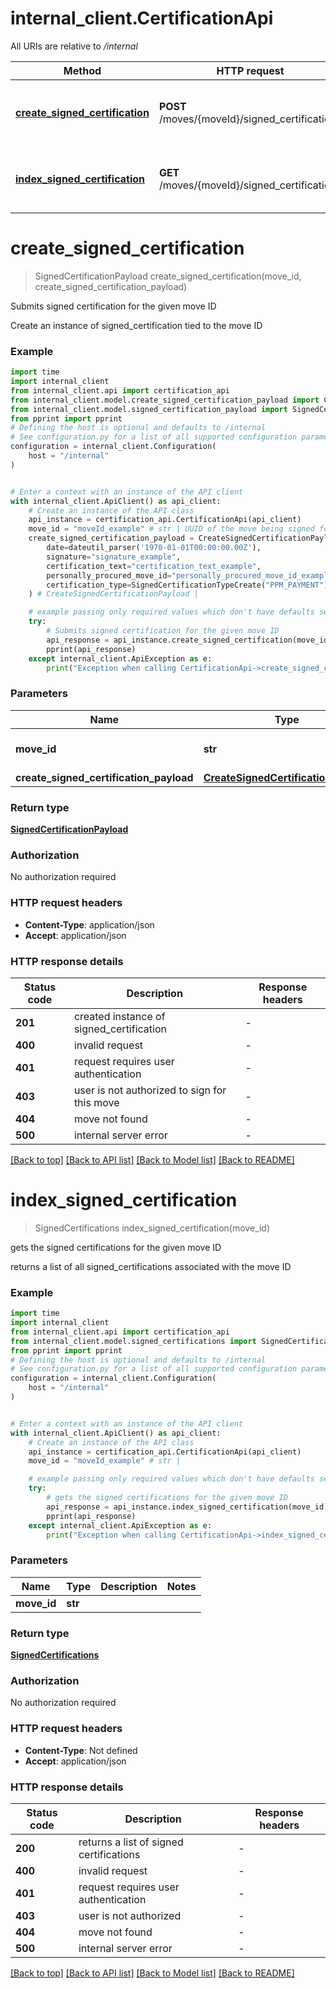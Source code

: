 # internal_client.CertificationApi

All URIs are relative to */internal*

Method | HTTP request | Description
------------- | ------------- | -------------
[**create_signed_certification**](CertificationApi.md#create_signed_certification) | **POST** /moves/{moveId}/signed_certifications | Submits signed certification for the given move ID
[**index_signed_certification**](CertificationApi.md#index_signed_certification) | **GET** /moves/{moveId}/signed_certifications | gets the signed certifications for the given move ID


# **create_signed_certification**
> SignedCertificationPayload create_signed_certification(move_id, create_signed_certification_payload)

Submits signed certification for the given move ID

Create an instance of signed_certification tied to the move ID

### Example


```python
import time
import internal_client
from internal_client.api import certification_api
from internal_client.model.create_signed_certification_payload import CreateSignedCertificationPayload
from internal_client.model.signed_certification_payload import SignedCertificationPayload
from pprint import pprint
# Defining the host is optional and defaults to /internal
# See configuration.py for a list of all supported configuration parameters.
configuration = internal_client.Configuration(
    host = "/internal"
)


# Enter a context with an instance of the API client
with internal_client.ApiClient() as api_client:
    # Create an instance of the API class
    api_instance = certification_api.CertificationApi(api_client)
    move_id = "moveId_example" # str | UUID of the move being signed for
    create_signed_certification_payload = CreateSignedCertificationPayload(
        date=dateutil_parser('1970-01-01T00:00:00.00Z'),
        signature="signature_example",
        certification_text="certification_text_example",
        personally_procured_move_id="personally_procured_move_id_example",
        certification_type=SignedCertificationTypeCreate("PPM_PAYMENT"),
    ) # CreateSignedCertificationPayload | 

    # example passing only required values which don't have defaults set
    try:
        # Submits signed certification for the given move ID
        api_response = api_instance.create_signed_certification(move_id, create_signed_certification_payload)
        pprint(api_response)
    except internal_client.ApiException as e:
        print("Exception when calling CertificationApi->create_signed_certification: %s\n" % e)
```


### Parameters

Name | Type | Description  | Notes
------------- | ------------- | ------------- | -------------
 **move_id** | **str**| UUID of the move being signed for |
 **create_signed_certification_payload** | [**CreateSignedCertificationPayload**](CreateSignedCertificationPayload.md)|  |

### Return type

[**SignedCertificationPayload**](SignedCertificationPayload.md)

### Authorization

No authorization required

### HTTP request headers

 - **Content-Type**: application/json
 - **Accept**: application/json


### HTTP response details

| Status code | Description | Response headers |
|-------------|-------------|------------------|
**201** | created instance of signed_certification |  -  |
**400** | invalid request |  -  |
**401** | request requires user authentication |  -  |
**403** | user is not authorized to sign for this move |  -  |
**404** | move not found |  -  |
**500** | internal server error |  -  |

[[Back to top]](#) [[Back to API list]](../README.md#documentation-for-api-endpoints) [[Back to Model list]](../README.md#documentation-for-models) [[Back to README]](../README.md)

# **index_signed_certification**
> SignedCertifications index_signed_certification(move_id)

gets the signed certifications for the given move ID

returns a list of all signed_certifications associated with the move ID

### Example


```python
import time
import internal_client
from internal_client.api import certification_api
from internal_client.model.signed_certifications import SignedCertifications
from pprint import pprint
# Defining the host is optional and defaults to /internal
# See configuration.py for a list of all supported configuration parameters.
configuration = internal_client.Configuration(
    host = "/internal"
)


# Enter a context with an instance of the API client
with internal_client.ApiClient() as api_client:
    # Create an instance of the API class
    api_instance = certification_api.CertificationApi(api_client)
    move_id = "moveId_example" # str | 

    # example passing only required values which don't have defaults set
    try:
        # gets the signed certifications for the given move ID
        api_response = api_instance.index_signed_certification(move_id)
        pprint(api_response)
    except internal_client.ApiException as e:
        print("Exception when calling CertificationApi->index_signed_certification: %s\n" % e)
```


### Parameters

Name | Type | Description  | Notes
------------- | ------------- | ------------- | -------------
 **move_id** | **str**|  |

### Return type

[**SignedCertifications**](SignedCertifications.md)

### Authorization

No authorization required

### HTTP request headers

 - **Content-Type**: Not defined
 - **Accept**: application/json


### HTTP response details

| Status code | Description | Response headers |
|-------------|-------------|------------------|
**200** | returns a list of signed certifications |  -  |
**400** | invalid request |  -  |
**401** | request requires user authentication |  -  |
**403** | user is not authorized |  -  |
**404** | move not found |  -  |
**500** | internal server error |  -  |

[[Back to top]](#) [[Back to API list]](../README.md#documentation-for-api-endpoints) [[Back to Model list]](../README.md#documentation-for-models) [[Back to README]](../README.md)

